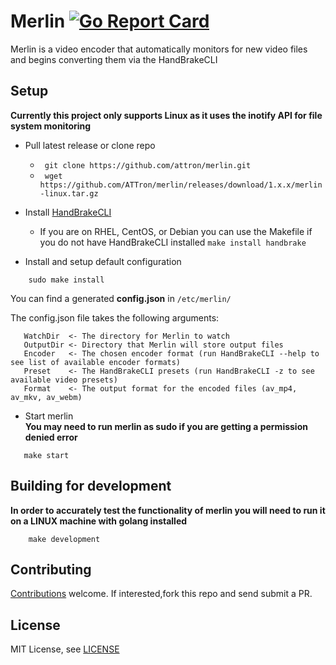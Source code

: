 # Merlin [![Go Report Card](https://goreportcard.com/badge/github.com/attron/merlin)](https://goreportcard.com/report/github.com/attron/merlin)
Merlin is a video encoder that automatically monitors for new video files and begins converting them via the HandBrakeCLI

## Setup
**Currently this project only supports Linux as it uses the inotify API for file system monitoring**

* Pull latest release or clone repo
    * ``` git clone https://github.com/attron/merlin.git```  
    * ``` wget https://github.com/ATTron/merlin/releases/download/1.x.x/merlin-linux.tar.gz```

* Install [HandBrakeCLI](https://handbrake.fr/downloads.php)
    * If you are on RHEL, CentOS, or Debian you can use the Makefile if you do not have HandBrakeCLI installed ```make install handbrake```

* Install and setup default configuration
```
    sudo make install
```

You can find a generated **config.json** in ``` /etc/merlin/ ```

The config.json file takes the following arguments:
```
   WatchDir  <- The directory for Merlin to watch
   OutputDir <- Directory that Merlin will store output files
   Encoder   <- The chosen encoder format (run HandBrakeCLI --help to see list of available encoder formats)
   Preset    <- The HandBrakeCLI presets (run HandBrakeCLI -z to see available video presets)
   Format    <- The output format for the encoded files (av_mp4, av_mkv, av_webm)
```  

* Start merlin  
**You may need to run merlin as sudo if you are getting a permission denied error**  
```
   make start 
```

## Building for development
**In order to accurately test the functionality of merlin you will need to run it on a LINUX machine with golang installed**
```
    make development
```  

## Contributing
[Contributions](https://github.com/attron/merlin/issues?q=is%3Aissue+is%3Aopen) welcome. If interested,fork this repo and send submit a PR.

## License
MIT License, see [LICENSE](https://github.com/attron/merlin/blob/master/LICENSE)